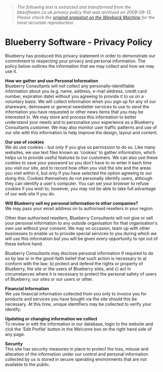 > *The following text is extracted and transformed from the bbsoftware.co.uk privacy policy that was archived on 2008-09-12. Please check the [original snapshot on the Wayback Machine](https://web.archive.org/web/20080912183433id_/http%3A//www.bbsoftware.co.uk/PrivacyPolicy.aspx) for the most accurate reproduction.*

# Blueberry Software - Privacy Policy

Blueberry has produced this privacy statement in order to demonstrate our commitment to respecting your privacy and personal information. The policy below outlines the information that we may collect and how we may use it. 

**How we gather and use Personal Information**  
Blueberry Consultants will not collect any personally-identifiable information about you (e.g. name, address, e-mail address, credit card number, expiration date) without you agreeing to provide it to us on a voluntary basis. We will collect information when you sign up for any of our shareware, demoware or general newsletter services to use to send the information you have requested or other news items that you may be interested in. We may store and process this information to better understand your needs and to personalise your experience as a Blueberry Consultants customer. We may also monitor user traffic patterns and use of our site with this information to help improve the design, layout and content. 

**Our use of cookies**  
We do use cookies - but only if you give us permission to do so. Like many websites, we use text files known as 'cookies' to gather information, which helps us to provide useful features to our customers. We can also use these cookies to save your password so you don't have to re-enter it each time you visit our site, and to record how often you visit the site and the areas you visit within it, but only if you have selected the option agreeing to our doing this. Cookies themselves do not personally identify users, although they can identify a user's computer. You can set your browser to refuse cookies if you wish to, however, you may not be able to take full advantage of our web site if you do. 

**Will Blueberry sell my personal information to other companies?**  
We may pass your email address on to authorised resellers in your region. 

Other than authorised resellers, Blueberry Consultants will not give or sell your personal information to any outside organisation for that organisation's own use without your consent. We may on occasion, team up with other businesses to enable us to provide special services to you during which we will use this information but you will be given every opportunity to opt out of these before hand.

Blueberry Consultants may disclose personal information if required to do so by law or in the good-faith belief that such action is necessary to a) conform with the law; b) protect and defend the rights or property of Blueberry, the site or the users of Blueberry sites, and c) act in circumstances where it is necessary to protect the personal safety of users of Blueberry, our sites or our users or other. 

**Financial Information**  
We use financial information collected from you only to invoice you for products and services you have bought via the site should this be necessary. At this time, unique identifiers may be collected to verify your identify. 

**Updating or changing information we collect**  
To review or edit the information in our database, login to the website and clck the 'Edit Profile' button in the Welcome box on the right hand side of any page. 

**Security**  
This site has security measures in place to protect the loss, misuse and alteration of the information under our control and personal information collected by us is stored in secure operating environments that are not available to the public.
